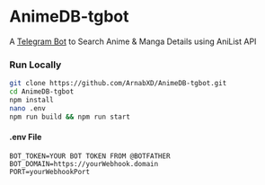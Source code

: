 # AnimeDB-tgbot 
A [Telegram Bot](https://telegram.dog/animedb_bot) to Search Anime & Manga Details using AniList API

### Run Locally
```bash
git clone https://github.com/ArnabXD/AnimeDB-tgbot.git
cd AnimeDB-tgbot
npm install
nano .env
npm run build && npm run start
```
#### .env File
```
BOT_TOKEN=YOUR BOT TOKEN FROM @BOTFATHER
BOT_DOMAIN=https://yourWebhook.domain
PORT=yourWebhookPort
```